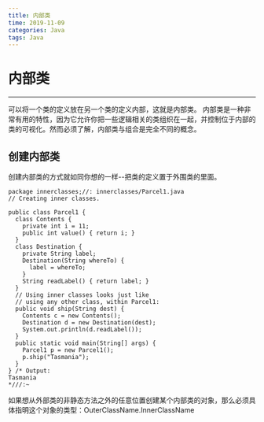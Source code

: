 ```yaml
---
title: 内部类
time: 2019-11-09
categories: Java
tags: Java
---
```


# 内部类
---
可以将一个类的定义放在另一个类的定义内部，这就是内部类。
内部类是一种非常有用的特性，因为它允许你把一些逻辑相关的类组织在一起，并控制位于内部的类的可视化。然而必须了解，内部类与组合是完全不同的概念。

## 创建内部类
创建内部类的方式就如同你想的一样--把类的定义置于外围类的里面。
```
package innerclasses;//: innerclasses/Parcel1.java
// Creating inner classes.

public class Parcel1 {
  class Contents {
    private int i = 11;
    public int value() { return i; }
  }
  class Destination {
    private String label;
    Destination(String whereTo) {
      label = whereTo;
    }
    String readLabel() { return label; }
  }	
  // Using inner classes looks just like
  // using any other class, within Parcel1:
  public void ship(String dest) {
    Contents c = new Contents();
    Destination d = new Destination(dest);
    System.out.println(d.readLabel());
  }
  public static void main(String[] args) {
    Parcel1 p = new Parcel1();
    p.ship("Tasmania");
  }
} /* Output:
Tasmania
*///:~
```

如果想从外部类的非静态方法之外的任意位置创建某个内部类的对象，那么必须具体指明这个对象的类型：OuterClassName.InnerClassName